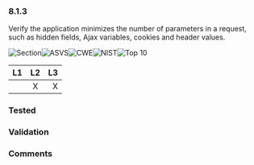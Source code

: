 ### 8.1.3 
Verify the application minimizes the number of parameters in a request, such as hidden fields, Ajax variables, cookies and header values.

![Section](https://img.shields.io/badge/V8-green.svg)![ASVS](https://img.shields.io/badge/ASVS-8.1.3-blue.svg)![CWE](https://img.shields.io/badge/CWE--red.svg)![NIST](https://img.shields.io/badge/NIST--important.svg)![Top 10](https://img.shields.io/badge/--lightgray.svg)

| L1| L2| L3|
| --|:--:|-:|
|  | X | X |

### Tested

### Validation

### Comments

        